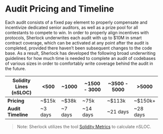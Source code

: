 # Audit Pricing and Timeline

Each audit consists of a fixed pay element to properly compensate and incentivize dedicated senior auditors, as well as a prize pool for all contestants to compete to win. In order to properly align incentives with protocols, Sherlock underwrites each audit with up to $10M in smart contract coverage, which can be activated at any point after the audit is completed, provided there haven’t been subsequent changes to the code base. As a result, Sherlock has developed the following broad underwriting guidelines for how much time is needed to complete an audit of codebases of various sizes in order to comfortably write coverage behind the audit in the future.

| **Solidity Lines (nSLOC)** | <500     | \~1000   | \~1500 - 3000 | \~3500 - 5000 | >5000     |
| -------------------------- | -------- | -------- | ------------- | ------------- | --------- |
| **Pricing**                | \~$15k   | \~$38k   | \~75k         | \~$113k       | \~$150k+  |
| **Audit Timeline**         | \~3 days | \~7 days | \~14 days     | \~21 days     | \~28 days |

> Note: Sherlock utilizes the tool [Solidity Metrics](https://github.com/ConsenSys/solidity-metrics) to calculate nSLOC.
